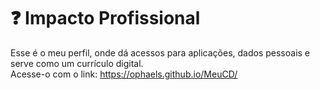 # ❓ Impacto Profissional

Esse é o meu perfil, onde dá acessos para aplicações, dados pessoais e serve como um currículo digital. <br>
Acesse-o com o link: https://ophaels.github.io/MeuCD/